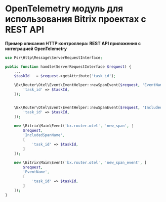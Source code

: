 # OpenTelemetry модуль для использования Bitrix проектах с REST API

**Пример описания HTTP контроллера: REST API приложения с интеграцией OpenTelemetry**
```php
use Psr\Http\Message\ServerRequestInterface;

public function handle(ServerRequestInterface $request) {
    ...
    $taskId   = $request->getAttribute('task_id');
    
    \Bx\Router\Otel\Event\EventHelper::newSpanEvent($request, 'EventName', [
        'task_id' => $taskId,
    ]);


    \Bx\Router\Otel\Event\EventHelper::newSpanEvent($request, 'IncludedSpanName', [
        'task_id' => $taskId,
    ]);
    
    new \Bitrix\Main\Event('bx.router.otel', 'new_span', [
        $request,
        'IncludedSpanName',
        [
            'task_id' => $taskId,
        ]
    ]);
    
    new \Bitrix\Main\Event('bx.router.otel', 'new_span_event', [
        $request,
        'EventName',
        [
            'task_id' => $taskId,
        ]
    ]);
}

```
